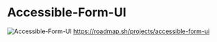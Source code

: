 
# Accessible-Form-UI
![Accessible-Form-UI](https://github.com/user-attachments/assets/1b2b344e-8cbf-48bf-8332-63f21377f11e)
https://roadmap.sh/projects/accessible-form-ui
